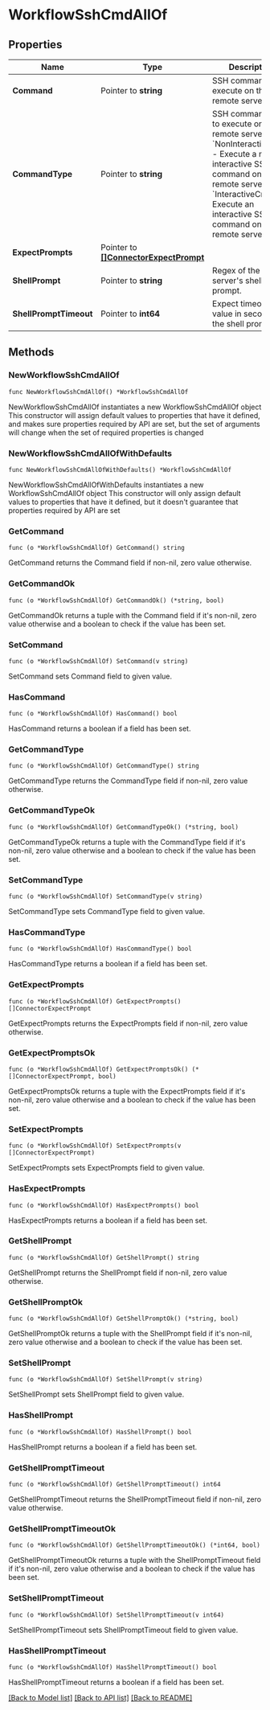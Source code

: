 # WorkflowSshCmdAllOf

## Properties

Name | Type | Description | Notes
------------ | ------------- | ------------- | -------------
**Command** | Pointer to **string** | SSH command to execute on the remote server. | [optional] 
**CommandType** | Pointer to **string** | SSH command type to execute on the remote server. * &#x60;NonInteractiveCmd&#x60; - Execute a non-interactive SSH command on the remote server. * &#x60;InteractiveCmd&#x60; - Execute an interactive SSH command on the remote server. | [optional] [default to "NonInteractiveCmd"]
**ExpectPrompts** | Pointer to [**[]ConnectorExpectPrompt**](connector.ExpectPrompt.md) |  | [optional] 
**ShellPrompt** | Pointer to **string** | Regex of the remote server&#39;s shell prompt. | [optional] 
**ShellPromptTimeout** | Pointer to **int64** | Expect timeout value in seconds for the shell prompt. | [optional] 

## Methods

### NewWorkflowSshCmdAllOf

`func NewWorkflowSshCmdAllOf() *WorkflowSshCmdAllOf`

NewWorkflowSshCmdAllOf instantiates a new WorkflowSshCmdAllOf object
This constructor will assign default values to properties that have it defined,
and makes sure properties required by API are set, but the set of arguments
will change when the set of required properties is changed

### NewWorkflowSshCmdAllOfWithDefaults

`func NewWorkflowSshCmdAllOfWithDefaults() *WorkflowSshCmdAllOf`

NewWorkflowSshCmdAllOfWithDefaults instantiates a new WorkflowSshCmdAllOf object
This constructor will only assign default values to properties that have it defined,
but it doesn't guarantee that properties required by API are set

### GetCommand

`func (o *WorkflowSshCmdAllOf) GetCommand() string`

GetCommand returns the Command field if non-nil, zero value otherwise.

### GetCommandOk

`func (o *WorkflowSshCmdAllOf) GetCommandOk() (*string, bool)`

GetCommandOk returns a tuple with the Command field if it's non-nil, zero value otherwise
and a boolean to check if the value has been set.

### SetCommand

`func (o *WorkflowSshCmdAllOf) SetCommand(v string)`

SetCommand sets Command field to given value.

### HasCommand

`func (o *WorkflowSshCmdAllOf) HasCommand() bool`

HasCommand returns a boolean if a field has been set.

### GetCommandType

`func (o *WorkflowSshCmdAllOf) GetCommandType() string`

GetCommandType returns the CommandType field if non-nil, zero value otherwise.

### GetCommandTypeOk

`func (o *WorkflowSshCmdAllOf) GetCommandTypeOk() (*string, bool)`

GetCommandTypeOk returns a tuple with the CommandType field if it's non-nil, zero value otherwise
and a boolean to check if the value has been set.

### SetCommandType

`func (o *WorkflowSshCmdAllOf) SetCommandType(v string)`

SetCommandType sets CommandType field to given value.

### HasCommandType

`func (o *WorkflowSshCmdAllOf) HasCommandType() bool`

HasCommandType returns a boolean if a field has been set.

### GetExpectPrompts

`func (o *WorkflowSshCmdAllOf) GetExpectPrompts() []ConnectorExpectPrompt`

GetExpectPrompts returns the ExpectPrompts field if non-nil, zero value otherwise.

### GetExpectPromptsOk

`func (o *WorkflowSshCmdAllOf) GetExpectPromptsOk() (*[]ConnectorExpectPrompt, bool)`

GetExpectPromptsOk returns a tuple with the ExpectPrompts field if it's non-nil, zero value otherwise
and a boolean to check if the value has been set.

### SetExpectPrompts

`func (o *WorkflowSshCmdAllOf) SetExpectPrompts(v []ConnectorExpectPrompt)`

SetExpectPrompts sets ExpectPrompts field to given value.

### HasExpectPrompts

`func (o *WorkflowSshCmdAllOf) HasExpectPrompts() bool`

HasExpectPrompts returns a boolean if a field has been set.

### GetShellPrompt

`func (o *WorkflowSshCmdAllOf) GetShellPrompt() string`

GetShellPrompt returns the ShellPrompt field if non-nil, zero value otherwise.

### GetShellPromptOk

`func (o *WorkflowSshCmdAllOf) GetShellPromptOk() (*string, bool)`

GetShellPromptOk returns a tuple with the ShellPrompt field if it's non-nil, zero value otherwise
and a boolean to check if the value has been set.

### SetShellPrompt

`func (o *WorkflowSshCmdAllOf) SetShellPrompt(v string)`

SetShellPrompt sets ShellPrompt field to given value.

### HasShellPrompt

`func (o *WorkflowSshCmdAllOf) HasShellPrompt() bool`

HasShellPrompt returns a boolean if a field has been set.

### GetShellPromptTimeout

`func (o *WorkflowSshCmdAllOf) GetShellPromptTimeout() int64`

GetShellPromptTimeout returns the ShellPromptTimeout field if non-nil, zero value otherwise.

### GetShellPromptTimeoutOk

`func (o *WorkflowSshCmdAllOf) GetShellPromptTimeoutOk() (*int64, bool)`

GetShellPromptTimeoutOk returns a tuple with the ShellPromptTimeout field if it's non-nil, zero value otherwise
and a boolean to check if the value has been set.

### SetShellPromptTimeout

`func (o *WorkflowSshCmdAllOf) SetShellPromptTimeout(v int64)`

SetShellPromptTimeout sets ShellPromptTimeout field to given value.

### HasShellPromptTimeout

`func (o *WorkflowSshCmdAllOf) HasShellPromptTimeout() bool`

HasShellPromptTimeout returns a boolean if a field has been set.


[[Back to Model list]](../README.md#documentation-for-models) [[Back to API list]](../README.md#documentation-for-api-endpoints) [[Back to README]](../README.md)


